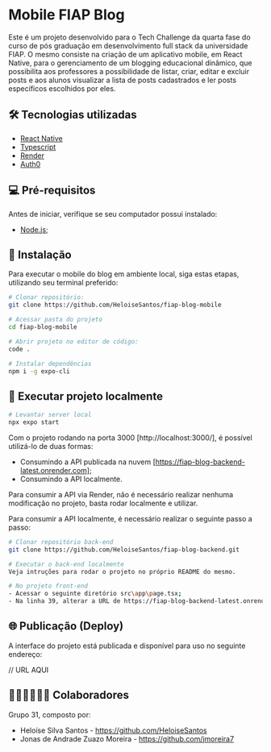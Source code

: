 # Mobile FIAP Blog

Este é um projeto desenvolvido para o Tech Challenge da quarta fase do curso de pós graduação em desenvolvimento full stack da universidade FIAP. O mesmo consiste na criação de um aplicativo mobile, em React Native, para o gerenciamento de um blogging educacional dinâmico, que possibilita aos professores a possibilidade de listar, criar, editar e excluir posts e aos alunos visualizar a lista de posts cadastrados e ler posts específicos escolhidos por eles.

## 🛠️ Tecnologias utilizadas

- [React Native](https://reactnative.dev/)
- [Typescript](https://www.typescriptlang.org/)
- [Render](https://render.com/)
- [Auth0](https://auth0.com/)

## 💻 Pré-requisitos

Antes de iniciar, verifique se seu computador possui instalado:

- [Node.js](https://nodejs.org/pt);

## 🔧 Instalação

Para executar o mobile do blog em ambiente local, siga estas etapas, utilizando seu terminal preferido:

```bash
# Clonar repositório:
git clone https://github.com/HeloiseSantos/fiap-blog-mobile

# Acessar pasta do projeto
cd fiap-blog-mobile

# Abrir projeto no editor de código:
code .

# Instalar dependências
npm i -g expo-cli
```

## 🚀 Executar projeto localmente

```bash
# Levantar server local
npx expo start
```

Com o projeto rodando na porta 3000 [http://localhost:3000/], é possível utilizá-lo de duas formas:

- Consumindo a API publicada na nuvem [https://fiap-blog-backend-latest.onrender.com];
- Consumindo a API localmente. 

Para consumir a API via Render, não é necessário realizar nenhuma modificação no projeto, basta rodar localmente e utilizar. 

Para consumir a API localmente, é necessário realizar o seguinte passo a passo:

```bash
# Clonar repositório back-end
git clone https://github.com/HeloiseSantos/fiap-blog-backend.git

# Executar o back-end localmente
Veja intruções para rodar o projeto no próprio README do mesmo.

# No projeto front-end 
- Acessar o seguinte diretório src\app\page.tsx;
- Na linha 39, alterar a URL de https://fiap-blog-backend-latest.onrender.com/posts para http://localhost:3000/posts
```

## 🌐 Publicação (Deploy)

A interface do projeto está publicada e disponível para uso no seguinte endereço:

// URL AQUI

## 🧑🏻‍💻👩🏻‍💻 Colaboradores

Grupo 31, composto por:

- Heloíse Silva Santos - https://github.com/HeloiseSantos
- Jonas de Andrade Zuazo Moreira - https://github.com/jmoreira7
